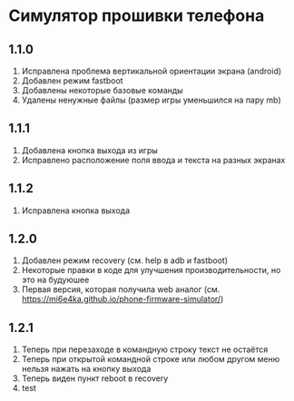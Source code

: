 # Симулятор прошивки телефона
## 1.1.0
1. Исправлена проблема вертикальной ориентации экрана (android)
2. Добавлен режим fastboot
3. Добавлены некоторые базовые команды
4. Удалены ненужные файлы (размер игры уменьшился на пару mb)
## 1.1.1
1. Добавлена кнопка выхода из игры
2. Исправлено расположение поля ввода и текста на разных экранах
## 1.1.2
1. Исправлена кнопка выхода
## 1.2.0
1. Добавлен режим recovery (см. help в adb и fastboot)
2. Некоторые правки в коде для улучшения производительности, но это на будуюшее
3. Первая версия, которая получила web аналог (см. https://mi6e4ka.github.io/phone-firmware-simulator/)
## 1.2.1
1. Теперь при перезаходе в командную строку текст не остаётся
2. Теперь при открытой командной строке или любом другом меню нельзя нажать на кнопку выхода
3. Теперь виден пункт reboot в recovery
4. test
